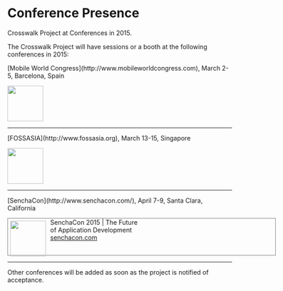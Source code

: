 # Conference Presence
Crosswalk Project at Conferences in 2015.

The Crosswalk Project will have sessions or a booth at the following conferences in 2015:

<p>[Mobile World Congress](http://www.mobileworldcongress.com), March 2-5, Barcelona, Spain</p>
 <a href="http://www.mobileworldcongress.com">
  <img src="/assets/MWC15-banner.jpg" style="height:80px;">
 </a>
<hr>
<p>[FOSSASIA](http://www.fossasia.org), March 13-15, Singapore</p>
 <a href="http://www.fossasia.org">
  <img src="/assets/fossasia15-banner.jpg" style="height:80px;">
 </a>
<hr>
<p>[SenchaCon](http://www.senchacon.com/), April 7-9, Santa Clara, California</p>

 <div style="border:solid 1px gray; height:82px; width:600px">
<a href="http://www.senchacon.com/"> <img src="/assets/senchacon-horiz-blue.jpg" style="height:80px;float:left;padding:5px 10px 5px 5px;" ></a> SenchaCon 2015 | The Future <br>
  of Application Development <br> <a href="http://www.senchacon.com/">senchacon.com</a>
 </div>

<hr>
Other conferences will be added as soon as the project is notified of acceptance.

